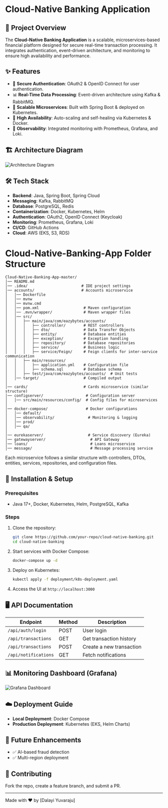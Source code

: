 # Cloud-Native Banking Application

## 📌 Project Overview
The **Cloud-Native Banking Application** is a scalable, microservices-based financial platform designed for secure real-time transaction processing. It integrates authentication, event-driven architecture, and monitoring to ensure high availability and performance.

## ✨ Features
- 🔐 **Secure Authentication**: OAuth2 & OpenID Connect for user authentication.
- 📊 **Real-Time Data Processing**: Event-driven architecture using Kafka & RabbitMQ.
- 🚀 **Scalable Microservices**: Built with Spring Boot & deployed on Kubernetes.
- 🔄 **High Availability**: Auto-scaling and self-healing via Kubernetes & Docker.
- 📡 **Observability**: Integrated monitoring with Prometheus, Grafana, and Loki.

## 🏗️ Architecture Diagram
![Architecture Diagram](./images/architecture.png)

## 🛠️ Tech Stack
- **Backend**: Java, Spring Boot, Spring Cloud
- **Messaging**: Kafka, RabbitMQ
- **Database**: PostgreSQL, Redis
- **Containerization**: Docker, Kubernetes, Helm
- **Authentication**: OAuth2, OpenID Connect (Keycloak)
- **Monitoring**: Prometheus, Grafana, Loki
- **CI/CD**: GitHub Actions
- **Cloud**: AWS (EKS, S3, RDS)

# Cloud-Native-Banking-App Folder Structure

```
Cloud-Native-Banking-App-master/
│── README.md
│── .idea/                        # IDE project settings
│── accounts/                     # Accounts microservice
│   │── Dockerfile
│   │── mvnw
│   │── mvnw.cmd
│   │── pom.xml                    # Maven configuration
│   │── .mvn/wrapper/              # Maven wrapper files
│   │── src/
│   │   ├── main/java/com/eazybytes/accounts/
│   │   │   ├── controller/        # REST controllers
│   │   │   ├── dto/               # Data Transfer Objects
│   │   │   ├── entity/            # Database entities
│   │   │   ├── exception/         # Exception handling
│   │   │   ├── repository/        # Database repositories
│   │   │   ├── service/           # Business logic
│   │   │   ├── service/Feign/     # Feign clients for inter-service communication
│   │   ├── main/resources/
│   │   │   ├── application.yml    # Configuration file
│   │   │   ├── schema.sql         # Database schema
│   │   ├── test/java/com/eazybytes/accounts/  # Unit tests
│   │── target/                    # Compiled output
│
│── cards/                         # Cards microservice (similar structure)
│── configserver/                   # Configuration server
│   │── src/main/resources/config/  # Config files for microservices
│
│── docker-compose/                 # Docker configurations
│   │── default/
│   │── observability/               # Monitoring & logging
│   │── prod/
│   │── qa/
│
│── eurekaserver/                    # Service discovery (Eureka)
│── gatewayserver/                    # API Gateway
│── loans/                            # Loans microservice
│── message/                          # Message processing service
```

Each microservice follows a similar structure with controllers, DTOs, entities, services, repositories, and configuration files.


## 🚀 Installation & Setup
### Prerequisites
- Java 17+, Docker, Kubernetes, Helm, PostgreSQL, Kafka

### Steps
1. Clone the repository:
   ```bash
   git clone https://github.com/your-repo/cloud-native-banking.git
   cd cloud-native-banking
   ```
2. Start services with Docker Compose:
   ```bash
   docker-compose up -d
   ```
3. Deploy on Kubernetes:
   ```bash
   kubectl apply -f deployment/k8s-deployment.yaml
   ```
4. Access the UI at `http://localhost:3000`

## 🖥️ API Documentation
| Endpoint               | Method | Description                 |
|------------------------|--------|-----------------------------|
| `/api/auth/login`      | POST   | User login                  |
| `/api/transactions`    | GET    | Get transaction history     |
| `/api/transactions`    | POST   | Create a new transaction    |
| `/api/notifications`   | GET    | Fetch notifications         |

## 📊 Monitoring Dashboard (Grafana)
![Grafana Dashboard](./images/grafana_dashboard.png)

## ☁️ Deployment Guide
- **Local Deployment**: Docker Compose
- **Production Deployment**: Kubernetes (EKS, Helm Charts)

## 🎯 Future Enhancements
- ✅ AI-based fraud detection
- ✅ Multi-region deployment

## 🤝 Contributing
Fork the repo, create a feature branch, and submit a PR.

---
Made with ❤️ by [Dalayi Yuvaraju]

